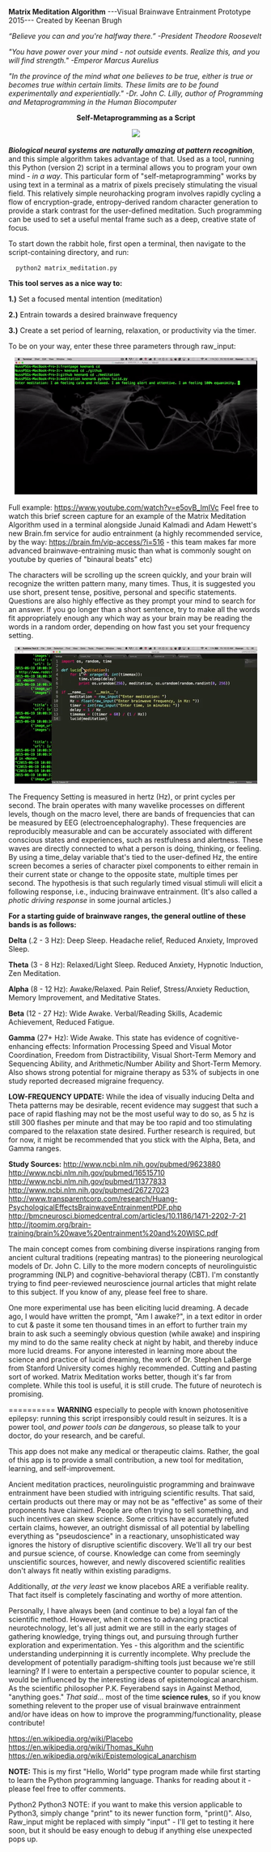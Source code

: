 **Matrix Meditation Algorithm**
---Visual Brainwave Entrainment Prototype 2015---
Created by Keenan Brugh

*“Believe you can and you're halfway there.” -President Theodore Roosevelt*
       
*"You have power over your mind - not outside events. Realize this, and you will find strength." -Emperor Marcus Aurelius*

*"In the province of the mind what one believes to be true, either is true or becomes true within certain limits. These limits are to be found experimentally and experientially." -Dr. John C. Lilly, author of Programming and Metaprogramming in the Human Biocomputer*

<p align="center"> <b>Self-Metaprogramming as a Script </b> </p>

<p align="center">
  <img src="https://github.com/kbrugh/meditation/blob/master/matrix.gif">
  </p>
  

**_Biological neural systems are naturally amazing at pattern recognition_**, and this simple algorithm takes advantage of that. Used as a tool, running this Python (version 2) script in a terminal allows you to program your own mind - *in a way*. This particular form of "self-metaprogramming" works by using text in a terminal as a matrix of pixels precisely stimulating the visual field.  This relatively simple neurohacking program involves rapidly cycling a flow of encryption-grade, entropy-derived random character generation to provide a stark contrast for the user-defined meditation. Such programming can be used to set a useful mental frame such as a deep, creative state of focus.

To start down the rabbit hole, first open a terminal, then navigate to the script-containing directory, and run:

      python2 matrix_meditation.py

**This tool serves as a nice way to:**

   **1.)** Set a focused mental intention (meditation)

   **2.)** Entrain towards a desired brainwave frequency 

   **3.)** Create a set period of learning, relaxation, or productivity via the timer. 

To be on your way, enter these three parameters through raw_input:
<p align="center">
  <img src="https://github.com/kbrugh/meditation/blob/master/raw_input.gif">
  </p>

Full example: https://www.youtube.com/watch?v=e5ovB_ImIVc Feel free to watch this brief screen capture for an example of the Matrix Meditation Algorithm used in a terminal alongside Junaid Kalmadi and Adam Hewett's new Brain.fm service for audio entrainment (a highly recommended service, by the way: https://brain.fm/vip-access/?i=516 - this team makes far more advanced brainwave-entraining music than what is commonly sought on youtube by queries of "binaural beats" etc) 

The characters will be scrolling up the screen quickly, and your brain will recognize the written pattern many, many times. Thus, it is suggested you use short, present tense, positive, personal and specific statements. Questions are also highly effective as they prompt your mind to search for an answer. If you go longer than a short sentence, try to make all the words fit appropriately enough any which way as your brain may be reading the words in a random order, depending on how fast you set your frequency setting.

<p align="center">
  <img src="https://github.com/kbrugh/meditation/blob/master/code.gif">
  </p>

The Frequency Setting is measured in hertz (Hz), or print cycles per second. The brain operates with many wavelike processes on different levels, though on the macro level, there are bands of frequencies that can be measured by EEG (electroencephalography). These frequencies are reproducibly measurable and can be accurately associated with different conscious states and experiences, such as restfulness and alertness. These waves are directly connected to what a person is doing, thinking, or feeling. By using a time_delay variable that's tied to the user-defined Hz, the entire screen becomes a series of character pixel components to either remain in their current state or change to the opposite state, multiple times per second. The hypothesis is that such regularly timed visual stimuli will elicit a following response, i.e., inducing brainwave entrainment. (It's also called a *photic driving response* in some journal articles.)

**For a starting guide of brainwave ranges, the general outline of these bands is as follows:**

**Delta** (.2 - 3 Hz):
        Deep Sleep. Headache relief, Reduced Anxiety, Improved Sleep.
        
**Theta** (3 - 8 Hz):
        Relaxed/Light Sleep. Reduced Anxiety, Hypnotic Induction, Zen Meditation.
        
**Alpha** (8 - 12 Hz):
        Awake/Relaxed. Pain Relief, Stress/Anxiety Reduction, Memory Improvement, and Meditative States.

**Beta** (12 - 27 Hz):
        Wide Awake. Verbal/Reading Skills, Academic Achievement, Reduced Fatigue.
        
**Gamma** (27+ Hz):
        Wide Awake. This state has evidence of cognitive-enhancing effects: Information Processing Speed and Visual Motor Coordination, Freedom from Distractibility, Visual Short-Term Memory and Sequencing Ability, and Arithmetic/Number Ability and Short-Term Memory. Also shows strong potential for migraine therapy as 53% of subjects in one study reported decreased migraine frequency.

**LOW-FREQUENCY UPDATE:**
       While the idea of visually inducing Delta and Theta patterns may be desirable, recent evidence may suggest that such a pace of rapid flashing may not be the most useful way to do so, as 5 hz is still 300 flashes per minute and that may be too rapid and too stimulating compared to the relaxation state desired. Further research is required, but for now, it might be recommended that you stick with the Alpha, Beta, and Gamma ranges.

**Study Sources:**
http://www.ncbi.nlm.nih.gov/pubmed/9623880
http://www.ncbi.nlm.nih.gov/pubmed/16515710
http://www.ncbi.nlm.nih.gov/pubmed/11377833
http://www.ncbi.nlm.nih.gov/pubmed/26727023
http://www.transparentcorp.com/research/Huang-PsychologicalEffectsBrainwaveEntrainmentPDF.php
http://bmcneurosci.biomedcentral.com/articles/10.1186/1471-2202-7-21
http://jtoomim.org/brain-training/brain%20wave%20entrainment%20and%20WISC.pdf


The main concept comes from combining diverse inspirations ranging from ancient cultural traditions (repeating mantras) to the pioneering neurological models of Dr. John C. Lilly to the more modern concepts of neurolinguistic programming (NLP) and cognitive-behavioral therapy (CBT). I'm constantly trying to find peer-reviewed neuroscience journal articles that might relate to this subject. If you know of any, please feel free to share.

One more experimental use has been eliciting lucid dreaming. A decade ago, I would have written the prompt, "Am I awake?", in a text editor in order to cut & paste it some ten thousand times in an effort to further train my brain to ask such a seemingly obvious question (while awake) and inspiring my mind to do the same reality check at night by habit, and thereby induce more lucid dreams. For anyone interested in learning more about the science and practice of lucid dreaming, the work of Dr. Stephen LaBerge from Stanford University comes highly recommended. Cutting and pasting sort of worked. Matrix Meditation works better, though it's far from complete. While this tool is useful, it is still crude. The future of neurotech is promising.

==========
**WARNING** especially to people with known photosenitive epilepsy: running this script irresponsibly could result in seizures. It is a power tool, *and power tools can be dangerous*, so please talk to your doctor, do your research, and be careful.

This app does not make any medical or therapeutic claims. Rather, the goal of this app is to provide a small contribution, a new tool for meditation, learning, and self-improvement.

Ancient meditation practices, neurolinguistic programming and brainwave entrainment have been studied with intriguing scientific results. That said, certain products out there may or may not be as "effective" as some of their proponents have claimed. People are often trying to sell something, and such incentives can skew science. Some critics have accurately refuted certain claims, however, an outright dismissal of all potential by labelling everything as "pseudoscience" in a reactionary, unsophisticated way ignores the history of disruptive scientific discovery. We'll all try our best and pursue science, of course. Knowledge can come from seemingly unscientific sources, however, and newly discovered scientific realities don't always fit neatly within existing paradigms.

Additionally, *at the very least* we know placebos ARE a verifiable reality. That fact itself is completely fascinating and worthy of more attention. 

Personally, I have always been (and continue to be) a loyal fan of the scientific method. However, when it comes to advancing practical neurotechnology, let's all just admit we are still in the early stages of gathering knowledge, trying things out, and pursuing through further exploration and experimentation. Yes - this algorithm and the scientific understanding underpinning it is currently incomplete. Why preclude the development of potentially paradigm-shifting tools just because we're still learning? If I were to entertain a perspective counter to popular science, it would be influenced by the interesting ideas of epistemological anarchism. As the scientific philosopher P.K. Feyerabend says in Against Method, "anything goes." *That said*... most of the time **science rules**, so if you know something relevent to the proper use of visual brainwave entrainment and/or have ideas on how to improve the programming/functionality, please contribute!

https://en.wikipedia.org/wiki/Placebo
https://en.wikipedia.org/wiki/Thomas_Kuhn
https://en.wikipedia.org/wiki/Epistemological_anarchism

**NOTE:**
This is my first "Hello, World" type program made while first starting to learn the Python programming language. Thanks for reading about it - please feel free to offer comments.

Python2 Python3 NOTE: if you want to make this version applicable to Python3, simply change "print" to its newer function form, "print()". Also, Raw_input might be replaced with simply "input" - I'll get to testing it here soon, but it should be easy enough to debug if anything else unexpected pops up.


